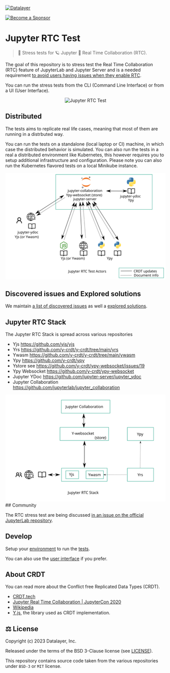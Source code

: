 [![Datalayer](https://assets.datalayer.design/datalayer-25.svg)](https://datalayer.io)

[![Become a Sponsor](https://img.shields.io/static/v1?label=Become%20a%20Sponsor&message=%E2%9D%A4&logo=GitHub&style=flat&color=1ABC9C)](https://github.com/sponsors/datalayer)

# Jupyter RTC Test

> 📶 Stress tests for 🪐 Jupyter 🔌 Real Time Collaboration (RTC).

The goal of this repository is to stress test the Real Time Collaboration (RTC) feature of JupyterLab and Jupyter Server and is a needed requirement [to avoid users having issues when they enable RTC](./docs/why.md).

You can run the stress tests from the CLI (Command Line Interface) or from a UI (User Interface).

<div align="center" style="text-align: center">
  <img alt="Jupyter RTC Test" src="https://datalayer-jupyter-examples.s3.amazonaws.com/jupyter-rtc-test.gif" />
</div>

## Distributed

The tests aims to replicate real life cases, meaning that most of them are running in a distrbuted way.

You can run the tests on a standalone (local laptop or CI) machine, in which case the distributed behavior is simulated. You can also run the tests in a real a distributed environment like Kubernetes, this however requires you to setup additional infrastructure and configuration. Please note you can also run the Kubernetes flavored tests on a local Minikube instance.

<div align="center" style="text-align: center">
  <img alt="Jupyter RTC Test Actors" src="https://raw.githubusercontent.com/datalayer/jupyter-rtc-test/main/style/svg/jupyter-rtc-test-actors.image.svg" />
</div>

## Discovered issues and Explored solutions

We maintain [a list of discovered issues](./docs/issues.md) as well a [explored solutions](./docs/solutions.md).

## Jupyter RTC Stack

The Jupyter RTC Stack is spread across various repositories

- Yjs https://github.com/yjs/yjs
- Yrs https://github.com/y-crdt/y-crdt/tree/main/yrs
- Ywasm https://github.com/y-crdt/y-crdt/tree/main/ywasm
- Ypy https://github.com/y-crdt/ypy
- Ystore see https://github.com/y-crdt/ypy-websocket/issues/19
- Ypy Websocket https://github.com/y-crdt/ypy-websocket
- Jupyter YDoc https://github.com/jupyter-server/jupyter_ydoc
- Jupyter Collaboration https://github.com/jupyterlab/jupyter_collaboration

<div align="center" style="text-align: center">
  <img alt="Jupyter RTC Stack" src="https://raw.githubusercontent.com/datalayer/jupyter-rtc-test/main/style/svg/jupyter-rtc-stack.image.svg" />
</div>
## Community

The RTC stress test are being discussed [in an issue on the official JupyterLab repository](https://github.com/jupyterlab/jupyterlab/issues/14532).
<!--
## Install

[Install](./docs/install.md) the tool directly from PyPI and [launch it](./docs/use.md) from the command line.
-->
## Develop

Setup your [environment](./docs/environment.md) to run the [tests](./docs/tests.md).

You can also use the [user interface](./docs/ui.md) if you prefer.

## About CRDT

You can read more about the Conflict free Replicated Data Types (CRDT).

- [CRDT.tech](https://crdt.tech)
- [Jupyter Real Time Collaboration | JupyterCon 2020](https://www.youtube.com/watch?v=G5CVtJIBE5I)
- [Wikipedia](https://en.wikipedia.org/wiki/Conflict-free_replicated_data_type)
- [Y.js](https://docs.yjs.dev), the library used as CRDT implementation.

## ⚖️ License

Copyright (c) 2023 Datalayer, Inc.

Released under the terms of the BSD 3-Clause license (see [LICENSE](./LICENSE)).

This repository contains source code taken from the various repositories under `BSD-3` or `MIT` license. 
